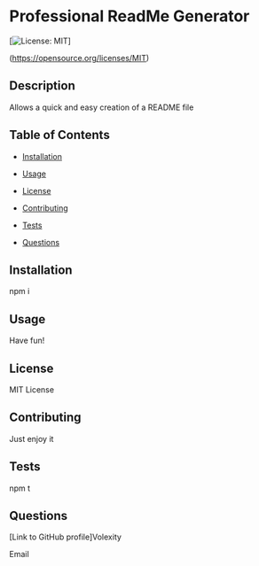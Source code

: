 # Professional ReadMe Generator
[![License: MIT](https://img.shields.io/badge/License-MIT-yellow.svg)]
  
(https://opensource.org/licenses/MIT)
## Description

Allows a quick and easy creation of a README file

## Table of Contents

* [Installation](#installation)

* [Usage](#usage)
    
* [License](#license)

* [Contributing](#contributing)

* [Tests](#tests)

* [Questions](#questions)

## Installation

npm i

## Usage

Have fun!

## License

MIT License

## Contributing

Just enjoy it

## Tests

npm t

## Questions

[Link to GitHub profile]Volexity

Email